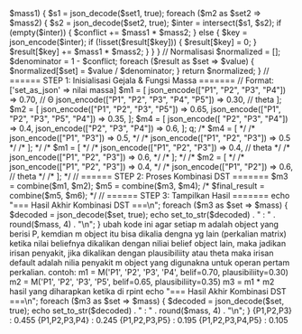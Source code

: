 <?php

/* use function GuzzleHttp\json_encode; */

function intersect($a, $b) {
    return array_values(array_unique(array_intersect($a, $b)));
}

function equal_set($a, $b) {
    sort($a);
    sort($b);
    return $a === $b;
}

function set_to_str($set) {
    if (empty($set)) return '{}';
    return '{' . implode(',', $set) . '}';
}

function combine($m1, $m2) {
    $result = [];
    $conflict = 0;

    foreach ($m1 as $set1 => $mass1) {
        $s1 = json_decode($set1, true);

        foreach ($m2 as $set2 => $mass2) {
            $s2 = json_decode($set2, true);
            $inter = intersect($s1, $s2);

            if (empty($inter)) {
                $conflict += $mass1 * $mass2;
            } else {
                $key = json_encode($inter);
                if (!isset($result[$key])) {
                    $result[$key] = 0;
                }
                $result[$key] += $mass1 * $mass2;
            }
        }
    }

    // Normalisasi
    $normalized = [];
    $denominator = 1 - $conflict;
    foreach ($result as $set => $value) {
        $normalized[$set] = $value / $denominator;
    }

    return $normalized;
}

// ====== STEP 1: Inisialisasi Gejala & Fungsi Massa =======

// Format: ['set_as_json' => nilai massa]

$m1 = [
    json_encode(["P1", "P2", "P3", "P4"]) => 0.70,  // Θ
    json_encode(["P1", "P2", "P3", "P4", "P5"]) => 0.30,  // theta
];


$m2 = [
    json_encode(["P1", "P2", "P3", "P5"]) => 0.65,
    json_encode(["P1", "P2", "P3", "P5", "P4"]) => 0.35,
];


$m4 = [
    json_encode([ "P2", "P3", "P4"]) => 0.4,
    json_encode(["P2", "P3", "P4"]) => 0.6,
];

q;
/* $m4 = [ */
/*     json_encode(["P1", "P3"]) => 0.5, */
/*     json_encode(["P1", "P2", "P3"]) => 0.5 */
/* ]; */

/* $m1 = [ */
/*     json_encode(["P1", "P2", "P3"]) => 0.4, // theta */
/*     json_encode(["P1", "P2", "P3"]) => 0.6, */
/* ]; */

/* $m2 = [ */
/*     json_encode(["P1", "P2", "P3"]) => 0.4, */
/*     json_encode(["P1", "P2"]) => 0.6, // theta */
/* ]; */

// ====== STEP 2: Proses Kombinasi DST =======
$m3 = combine($m1, $m2);
$m5 = combine($m3, $m4);
/* $final_result = combine($m5, $m6); */

// ====== STEP 3: Tampilkan Hasil =======
echo "=== Hasil Akhir Kombinasi DST ===\n";
foreach ($m3 as $set => $mass) {
    $decoded = json_decode($set, true);
    echo set_to_str($decoded) . " : " . round($mass, 4) . "\n";
}

ubah kode ini agar setiap m adalah object yang berisi P, kemdian m object itu bisa dikalia dengna yg lain (perkalian matrix) ketika nilai beliefnya dikalikan dengan niliai belief object lain, maka jadikan irisan penyakit, jika dikalikan dengan plausibiliity atau theta maka irisan default adalah nilia penyakit m object yang digunakna untuk operan pertam perkalian.

contoh:

m1 = M('P1', 'P2', 'P3', 'P4', belif=0.70, plausibiliity=0.30)
m2 = M('P1', 'P2', 'P3', 'P5', belif=0.65, plausibiliity=0.35)

m3 = m1 * m2

hasil yang diharapkan ketika di rpint

echo "=== Hasil Akhir Kombinasi DST ===\n";
foreach ($m3 as $set => $mass) {
    $decoded = json_decode($set, true);
    echo set_to_str($decoded) . " : " . round($mass, 4) . "\n";
}

{P1,P2,P3} : 0.455
{P1,P2,P3,P4} : 0.245
{P1,P2,P3,P5} : 0.195
{P1,P2,P3,P4,P5} : 0.105

